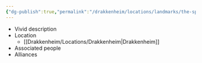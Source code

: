 ```yaml
---
{"dg-publish":true,"permalink":"/drakkenheim/locations/landmarks/the-sprawl/","tags":["Landmark"],"noteIcon":""}
---
```


- Vivid description
- Location
	- [[Drakkenheim/Locations/Drakkenheim\|Drakkenheim]]
- Associated people
- Alliances